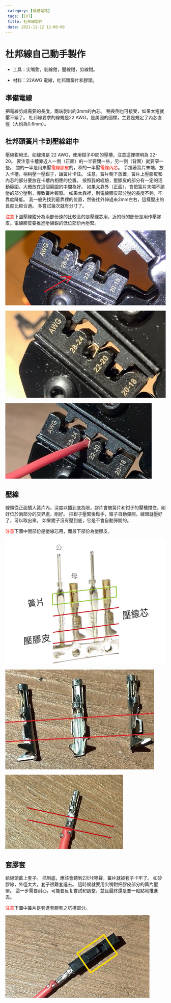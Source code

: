 ```yaml
---
 category: [積體電路]
 tags: [IoT]
 title: 杜邦線製作
 date: 2021-11-12 12:00:00
---
```


# 杜邦線自己動手製作

  - 工具：尖嘴鉗，剝線鉗，壓線鉗，剪線鉗。

  - 材料：22AWG 電線，杜邦頭簧片和膠頭。

## 準備電線

 把電線剪成需要的長度，兩端剝出約3mm的內芯。 稍長倒也可接受，如果太短就壓不緊了。 杜邦線要求的線規是22 AWG，是美國的國標，主要是規定了內芯直徑（大約為0.6mm）。

## 杜邦頭簧片卡到壓線鉗中

壓線鉗用法，如線規是 22 AWG，使用鉗子中間的壓槽，注意這裡標明為 22-20。 要注意卡槽靠近人一側（正面）的一半要闊一些，另一側（背面）就要窄一些。 闊的一半是用來壓<font color="#FF1000">電線膠皮</font>的，窄的一半壓<font color="#FF1000">電線內芯</font>。 手捏著簧片末端，放入卡槽，稍稍壓一壓鉗子，讓簧片卡住。 注意，簧片朝下放置，簧片上壓膠皮和內芯的部分要放在卡槽內相應的位置。 按照我的經驗，壓膠皮的部分有一定的活動範圍，大概放在這個範圍的中間為好。 如果太靠外（正面），會把簧片末端不該壓的部分壓到，導致簧片報廢。 如果太靠裡，則電線膠皮部分壓的長度不夠，牢靠度降低。 我一般先找到最靠裡的位置，然後往外伸過來2mm左右，這樣壓出的長度比較合適。 多嘗試幾次就有分寸了。

<font color="#FF1000">注意</font>下圖壓線鉗分為兩部份遠的比較高的是壓線芯用，近的低的部份是用作壓膠皮。電線膠皮要推進壓線鉗的低位部份內壓緊。

![](../assets/img/iot/cableclip0.png)

![](../assets/img/iot/cableclip.png)

![](../assets/img/iot/cableend.png)

## 壓線
線頭從正面插入簧片內，深度以插到底為限，膠片會被簧片和鉗子的壓槽擋住，剛好位於兩部分的交界處，剛好。 把鉗子壓緊後鬆手，鉗子自動彈開，線頭就壓好了，可以取出來。 如果鉗子沒有壓到底，它是不會自動彈開的。

<font color="#FF1000">注意</font>下圖中間部份是壓線芯用，而最下部份為壓膠皮。

![](../assets/img/iot/cablepin.png)

![](../assets/img/iot/cablehead.png)

![](../assets/img/iot/cablezone.png)

## 套膠套
 給線頭戴上套子。 插到底，應該會聽到2次咔嚓聲，簧片就被套子卡牢了。 如矽膠線，外徑太大，套子很難套進去。 這時候就要用尖嘴鉗把膠皮部分的簧片壓緊。 這一步需要耐心，可能要反复嘗試和調整，並且最終還是要一點點地推進去。

<font color="#FF1000">注意</font>下圖中簧片是套進套膠套之坑槽部分。

![](../assets/img/iot/cablecover.png)